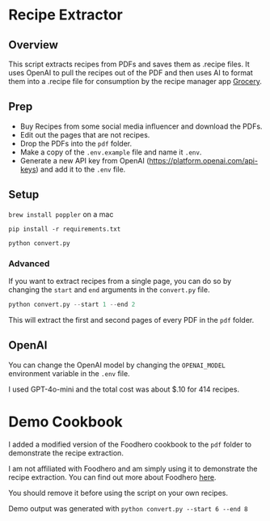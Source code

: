 # Recipe Extractor
## Overview

This script extracts recipes from PDFs and saves them as .recipe files. It uses OpenAI to pull the recipes out of the PDF and then uses AI to format them into a .recipe file for consumption by the recipe manager app [Grocery](https://apps.apple.com/us/app/grocery-smart-shopping-list/id1195676848).

## Prep
- Buy Recipes from some social media influencer and download the PDFs.
- Edit out the pages that are not recipes.
- Drop the PDFs into the `pdf` folder.
- Make a copy of the `.env.example` file and name it `.env`.
- Generate a new API key from OpenAI (https://platform.openai.com/api-keys) and add it to the `.env` file.

## Setup

`brew install poppler` on a mac 

`pip install -r requirements.txt`

`python convert.py`

### Advanced

If you want to extract recipes from a single page, you can do so by changing the `start` and `end` arguments in the `convert.py` file.

```python
python convert.py --start 1 --end 2
```

This will extract the first and second pages of every PDF in the `pdf` folder.

## OpenAI

You can change the OpenAI model by changing the `OPENAI_MODEL` environment variable in the `.env` file.

I used GPT-4o-mini and the total cost was about $.10 for 414 recipes.

# Demo Cookbook
I added a modified version of the Foodhero cookbook to the `pdf` folder to demonstrate the recipe extraction.

I am not affiliated with Foodhero and am simply using it to demonstrate the recipe extraction. You can find out more about Foodhero [here](https://foodhero.org/).

You should remove it before using the script on your own recipes.

Demo output was generated with `python convert.py --start 6 --end 8`